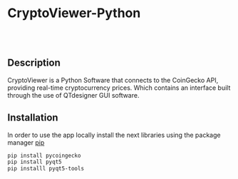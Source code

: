 # CryptoViewer-Python
<br><br/>
## Description
CryptoViewer is a Python Software that connects to the CoinGecko API, providing real-time cryptocurrency prices. Which contains an interface built through the use of QTdesigner GUI software.

## Installation
In order to use the app locally install the next libraries using the package manager [pip](https://pip.pypa.io/en/stable/) 

```bash
pip install pycoingecko 
pip install pyqt5
pip installl pyqt5-tools
```
